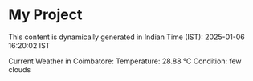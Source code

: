 # My Project

This content is dynamically generated in Indian Time (IST): 2025-01-06 16:20:02 IST


Current Weather in Coimbatore:
Temperature: 28.88 °C
Condition: few clouds
